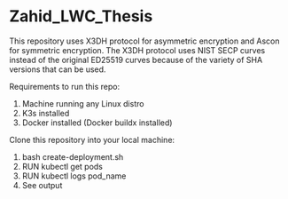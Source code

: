 # Zahid_LWC_Thesis

This repository uses X3DH protocol for asymmetric encryption and Ascon for symmetric encryption. The X3DH protocol uses NIST SECP curves instead of the original ED25519 curves because of the variety of SHA versions that can be used. 

Requirements to run this repo:
1. Machine running any Linux distro
2. K3s installed
3. Docker installed (Docker buildx installed)

Clone this repository into your local machine:
1. bash create-deployment.sh
2. RUN kubectl get pods
3. RUN kubectl logs pod_name
4. See output

